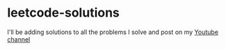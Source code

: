 # leetcode-solutions
I'll be adding solutions to all the problems I solve and post on my [Youtube channel](https://www.youtube.com/channel/UCjekpMRFEkEVwCLVCTbqmsw)
